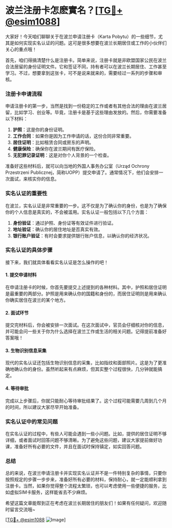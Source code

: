 # 波兰注册卡怎麽實名？[[TG💪+ @esim1088](https://t.me/s/esim1088)]

大家好！今天咱们聊聊关于在波兰申请注册卡（Karta Pobytu）的一些细节，尤其是如何实现实名认证的问题。这可是很多想要在波兰长期居住或工作的小伙伴们关心的重点哦！

首先，咱们得搞清楚什么是注册卡。简单来说，注册卡就是非欧盟国家公民在波兰合法居留的身份证明文件。它和签证不同，持有者可以在波兰长期居住、工作甚至学习。不过，想要拿到这张卡，可不是说来就来的，需要经过一系列的步骤和审核。

### 注册卡申请流程

申请注册卡的第一步，当然是找到一份稳定的工作或者有其他合法的理由在波兰居留，比如学习、创业等。毕竟，注册卡是基于这些理由发放的。然后，你需要准备以下材料：

1. **护照**：这是你的身份证明。
2. **工作合同**：如果你是因为工作申请的话，这份合同非常重要。
3. **居住证明**：比如租赁合同或房东的声明。
4. **健康保险**：确保你在波兰期间有医疗保险。
5. **无犯罪记录证明**：这是对你个人背景的一个检查。

准备好这些材料后，就可以向当地的外国人事务办公室（Urząd Ochrony Przestrzeni Publicznej，简称UOPP）提交申请了。通常情况下，他们会安排一次面试，来核实你的信息。

### 实名认证的重要性

在波兰，实名认证是非常重要的一步。这不仅是为了确认你的身份，也是为了确保你的个人信息是真实的，不会被滥用。实名认证一般包括以下几个方面：

1. **身份验证**：通过护照、身份证等有效证件进行验证。
2. **地址验证**：确认你的居住地址是否真实有效。
3. **银行账户验证**：有时会要求提供银行账户信息，以确认你的经济状况。

### 实名认证的具体步骤

接下来，我们就具体看看实名认证是怎么操作的吧！

#### 1. 提交申请材料

在申请注册卡的时候，你首先要提交上述提到的各种材料。其中，护照和居住证明是最重要的两部分。护照是用来确认你的国籍和身份的，而居住证明则是用来确认你确实居住在波兰的某个地方。

#### 2. 面试环节

提交完材料后，你会被安排一次面试。在这次面试中，官员会仔细核对你的信息，并可能会问一些关于你为什么选择在波兰工作或生活的相关问题。记得提前准备好答案哦！

#### 3. 生物识别信息采集

现代的实名认证还包括生物识别信息的采集，比如指纹和面部照片。这是为了更准确地确认你的身份。虽然听起来有点麻烦，但其实整个过程很快，几分钟就能搞定。

#### 4. 等待审批

完成以上步骤后，你就只能耐心等待审批结果了。这个过程可能需要几周到几个月的时间，所以建议大家尽早开始准备。

### 实名认证中的常见问题

在实名认证的过程中，有些人可能会遇到一些小问题。比如，提供的居住证明不够详细，或者面试时回答问题不够清晰。为了避免这些问题，建议大家提前做好功课，准备好所有必要的文件，并且在面试时保持镇定，如实回答问题。

### 总结

总的来说，在波兰申请注册卡并实现实名认证并不是一件特别复杂的事情，只要你按照规定的步骤一步步来，准备好所有必要的材料，保持耐心，就一定能顺利拿到注册卡。当然，如果你觉得整个流程太繁琐，也可以考虑使用一些便捷的服务，比如虚拟SIM卡服务，这样能省去不少麻烦。

希望这篇文章能帮到正在考虑在波兰长期居住的朋友们！如果有任何疑问，欢迎随时留言交流哦~

[[TG💪+ @esim1088](https://t.me/s/esim1088) ![Image](https://i.postimg.cc/4NQfJmqS/Snipaste-2025-05-13-00-14-12.png)]